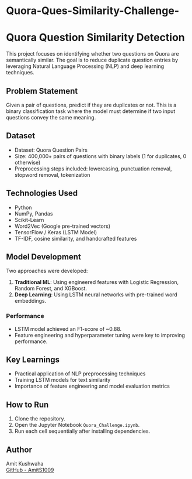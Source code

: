 # Quora-Ques-Similarity-Challenge-


# Quora Question Similarity Detection

This project focuses on identifying whether two questions on Quora are semantically similar. The goal is to reduce duplicate question entries by leveraging Natural Language Processing (NLP) and deep learning techniques.

## Problem Statement

Given a pair of questions, predict if they are duplicates or not. This is a binary classification task where the model must determine if two input questions convey the same meaning.

## Dataset

- Dataset: Quora Question Pairs
- Size: 400,000+ pairs of questions with binary labels (1 for duplicates, 0 otherwise)
- Preprocessing steps included: lowercasing, punctuation removal, stopword removal, tokenization

## Technologies Used

- Python
- NumPy, Pandas
- Scikit-Learn
- Word2Vec (Google pre-trained vectors)
- TensorFlow / Keras (LSTM Model)
- TF-IDF, cosine similarity, and handcrafted features

## Model Development

Two approaches were developed:
1. **Traditional ML**: Using engineered features with Logistic Regression, Random Forest, and XGBoost.
2. **Deep Learning**: Using LSTM neural networks with pre-trained word embeddings.

### Performance

- LSTM model achieved an F1-score of ~0.88.
- Feature engineering and hyperparameter tuning were key to improving performance.

## Key Learnings

- Practical application of NLP preprocessing techniques
- Training LSTM models for text similarity
- Importance of feature engineering and model evaluation metrics

## How to Run

1. Clone the repository.
2. Open the Jupyter Notebook `Quora_Challenge.ipynb`.
3. Run each cell sequentially after installing dependencies.

## Author

Amit Kushwaha  
[GitHub - AmitS1009](https://github.com/AmitS1009)
